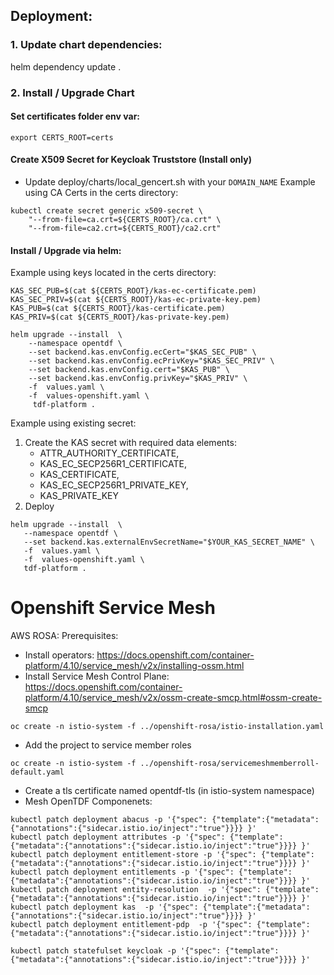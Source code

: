 ## Deployment:
### 1. Update chart dependencies:
helm dependency update .
### 2. Install / Upgrade Chart
#### Set certificates folder env var:
```shell
export CERTS_ROOT=certs
```
#### Create X509 Secret for Keycloak Truststore (Install only)
- Update deploy/charts/local_gencert.sh with your `DOMAIN_NAME`
Example using CA Certs in the certs directory:
```shell
kubectl create secret generic x509-secret \
    "--from-file=ca.crt=${CERTS_ROOT}/ca.crt" \
    "--from-file=ca2.crt=${CERTS_ROOT}/ca2.crt"
```
#### Install / Upgrade via helm:
Example using keys located in the certs directory:
```shell
KAS_SEC_PUB=$(cat ${CERTS_ROOT}/kas-ec-certificate.pem)
KAS_SEC_PRIV=$(cat ${CERTS_ROOT}/kas-ec-private-key.pem)
KAS_PUB=$(cat ${CERTS_ROOT}/kas-certificate.pem)
KAS_PRIV=$(cat ${CERTS_ROOT}/kas-private-key.pem)

helm upgrade --install  \
    --namespace opentdf \
    --set backend.kas.envConfig.ecCert="$KAS_SEC_PUB" \
    --set backend.kas.envConfig.ecPrivKey="$KAS_SEC_PRIV" \
    --set backend.kas.envConfig.cert="$KAS_PUB" \
    --set backend.kas.envConfig.privKey="$KAS_PRIV" \
    -f  values.yaml \
    -f  values-openshift.yaml \
     tdf-platform .
 ```

Example using existing secret:
1. Create the KAS secret with required data elements:
   - ATTR_AUTHORITY_CERTIFICATE, 
   - KAS_EC_SECP256R1_CERTIFICATE, 
   - KAS_CERTIFICATE, 
   - KAS_EC_SECP256R1_PRIVATE_KEY, 
   - KAS_PRIVATE_KEY
1. Deploy
```
helm upgrade --install  \
   --namespace opentdf \
   --set backend.kas.externalEnvSecretName="$YOUR_KAS_SECRET_NAME" \
   -f  values.yaml \
   -f  values-openshift.yaml \
   tdf-platform .
 ```

# Openshift Service Mesh 
AWS ROSA:
Prerequisites:
- Install operators: https://docs.openshift.com/container-platform/4.10/service_mesh/v2x/installing-ossm.html
- Install Service Mesh Control Plane: https://docs.openshift.com/container-platform/4.10/service_mesh/v2x/ossm-create-smcp.html#ossm-create-smcp
```shell
oc create -n istio-system -f ../openshift-rosa/istio-installation.yaml 
```
- Add the project to service member roles 
```shell
oc create -n istio-system -f ../openshift-rosa/servicemeshmemberroll-default.yaml
```
- Create a tls certificate named opentdf-tls (in istio-system namespace)
- Mesh OpenTDF Componenets:
```
kubectl patch deployment abacus -p '{"spec": {"template":{"metadata":{"annotations":{"sidecar.istio.io/inject":"true"}}}} }'
kubectl patch deployment attributes -p '{"spec": {"template":{"metadata":{"annotations":{"sidecar.istio.io/inject":"true"}}}} }'
kubectl patch deployment entitlement-store -p '{"spec": {"template":{"metadata":{"annotations":{"sidecar.istio.io/inject":"true"}}}} }'
kubectl patch deployment entitlements -p '{"spec": {"template":{"metadata":{"annotations":{"sidecar.istio.io/inject":"true"}}}} }'
kubectl patch deployment entity-resolution  -p '{"spec": {"template":{"metadata":{"annotations":{"sidecar.istio.io/inject":"true"}}}} }'
kubectl patch deployment kas  -p '{"spec": {"template":{"metadata":{"annotations":{"sidecar.istio.io/inject":"true"}}}} }'
kubectl patch deployment entitlement-pdp  -p '{"spec": {"template":{"metadata":{"annotations":{"sidecar.istio.io/inject":"true"}}}} }'

kubectl patch statefulset keycloak -p '{"spec": {"template":{"metadata":{"annotations":{"sidecar.istio.io/inject":"true"}}}} }'
```

